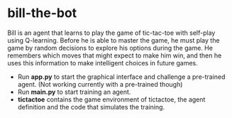 # bill-the-bot

Bill is an agent that learns to play the game of tic-tac-toe with self-play using Q-learning. Before he is able to master the game, he must play the game by random decisions to explore his options during the game. He remembers which moves that might expect to make him win, and then he uses this information to make intelligent choices in future games.

- Run **app.py** to start the graphical interface and challenge a pre-trained agent. (Not working currently with a pre-trained though)
- Run **main.py** to start training an agent. 
- **tictactoe** contains the game environment of tictactoe, the agent definition and the code that simulates the training.